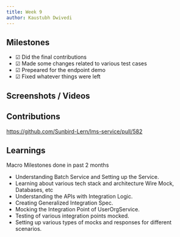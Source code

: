 ```yaml
---
title: Week 9
author: Kaustubh Dwivedi 
---
```


## Milestones
- &#x2611; Did the final contributions
- &#x2611; Made some changes related to various test cases
- &#x2611; Prepeared for the endpoint demo
- &#x2611; Fixed whatever things were left

## Screenshots / Videos 

## Contributions
https://github.com/Sunbird-Lern/lms-service/pull/582

## Learnings
Macro Milestones done in past 2 months
- Understanding Batch Service and Setting up the Service.
- Learning about various tech stack and architecture Wire Mock, Databases, etc
- Understanding the APIs with Integration Logic.
- Creating Generalized Integration Spec.
- Mocking the Integration Point of UserOrgService.
- Testing of various integration points mocked.
- Setting up various types of mocks and responses for different scenarios.
